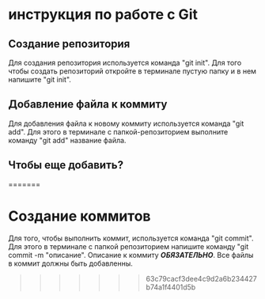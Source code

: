 # инструкция по работе с Git

## Создание репозитория
Для создания репозитория используется команда "git init". Для того чтобы создать репозиторий откройте в терминале пустую папку и в нем напишите "git init".

## Добавление файла к коммиту
Для добавления файла к новому коммиту используется команда "git add". Для этого в терминале с папкой-репозиторием выполните команду "git add" название файла.

## Чтобы еще добавить?
=======

# Создание коммитов
Для того, чтобы выполнить коммит, используется команда "git commit". Для этого в терминале с папкой репозиторием напишите команду "git commit -m "описание". Описание к коммиту ***ОБЯЗАТЕЛЬНО***. Все файлы в коммит должны быть добавленны.
>>>>>>> 63c79cacf3dee4c9d2a6b234427b74a1f4401d5b
